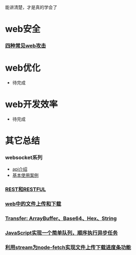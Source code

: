 能讲清楚，才是真的学会了

# web安全
### [四种常见web攻击](https://zhuanlan.zhihu.com/p/23309154)

# web优化
- 待完成

# web开发效率
- 待完成

# 其它总结
### websocket系列
- [api介绍](https://developer.mozilla.org/zh-CN/docs/Web/API/WebSocket#Ready_state_constants)
- [基本使用案例](https://www.html5rocks.com/zh/tutorials/websockets/basics/)

### [REST和RESTFUL](https://www.zhihu.com/question/28557115)

### [web中的文件上传和下载](https://github.com/54leibo/blog/issues/2#issue-462621634)

### [Transfer: ArrayBuffer、Base64、Hex、String](https://github.com/54leibo/blog/issues/1#issue-460327275)

### [JavaScript实现一个简单队列，顺序执行异步任务](https://github.com/54leibo/blog/issues/3#issue-463668795)

### [利用stream为node-fetch实现文件上传下载进度条功能](https://github.com/54leibo/blog/issues/4#issue-492579206)
